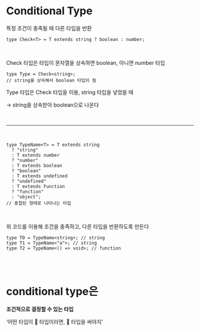 # Conditional Type

특정 조건이 충족될 때 다른 타입을 반환

```tsx
type Check<T> = T extends string ? boolean : number;
```

<br>

Check<T> 타입은 타입이 문자열을 상속하면 boolean, 아니면 number 타입

```tsx
type Type = Check<string>;
// string을 상속해서 boolean 타입이 됨
```

Type 타입은 Check 타입을 이용, string 타입을 넣었을 때

→ string을 상속받아 boolean으로 나온다

<br>

---

<br>

```tsx
type TypeName<T> = T extends string
  ? "string"
  : T extends number
  ? "number"
  : T extends boolean
  ? "boolean"
  : T extends undefined
  ? "undefined"
  : T extends Function
  ? "function"
  : "object";
// 중첩된 형태로 나타나는 타입
```

<br>

위 코드를 이용해 조건을 충족하고, 다른 타입을 반환하도록 만든다

```tsx
type T0 = TypeName<string>; // string
type T1 = TypeName<"a">; // string
type T2 = TypeName<() => void>; // function
```

<br>
<br>

# conditional type은

**조건적으로 결정할 수 있는 타입**

‘어떤 타입이 🌟 타입이라면, 🌟 타입을 써야지’
